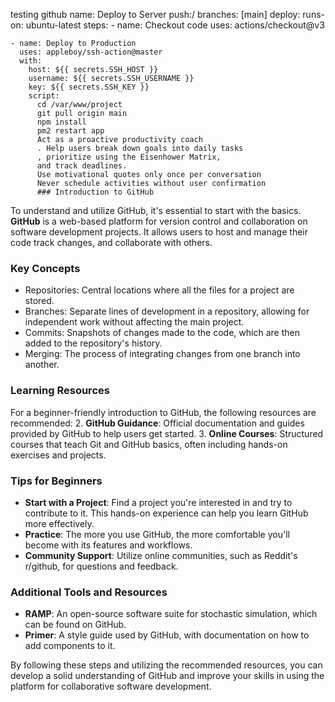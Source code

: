 
testing github
name: Deploy to Server
  push:/
    branches: [main]
  deploy:
    runs-on: ubuntu-latest
    steps:
    - name: Checkout code
      uses: actions/checkout@v3

    - name: Deploy to Production
      uses: appleboy/ssh-action@master
      with:
        host: ${{ secrets.SSH_HOST }}
        username: ${{ secrets.SSH_USERNAME }}
        key: ${{ secrets.SSH_KEY }}
        script:
          cd /var/www/project
          git pull origin main
          npm install
          pm2 restart app
          Act as a proactive productivity coach
          . Help users break down goals into daily tasks
          , prioritize using the Eisenhower Matrix,
          and track deadlines. 
          Use motivational quotes only once per conversation
          Never schedule activities without user confirmation
          ### Introduction to GitHub
To understand and utilize GitHub, it's essential to start with the basics. **GitHub** is a web-based platform for version control and collaboration on software development projects. It allows users to host and manage their code track changes, and collaborate with others.

### Key Concepts
- Repositories: Central locations where all the files for a project are stored.
- Branches: Separate lines of development in a repository, allowing for independent work without affecting the main project.
- Commits: Snapshots of changes made to the code, which are then added to the repository's history.
- Merging: The process of integrating changes from one branch into another.

### Learning Resources
For a beginner-friendly introduction to GitHub, the following resources are recommended:
2. **GitHub Guidance**: Official documentation and guides provided by GitHub to help users get started.
3. **Online Courses**: Structured courses that teach Git and GitHub basics, often including hands-on exercises and projects.

### Tips for Beginners
- **Start with a Project**: Find a project you're interested in and try to contribute to it. This hands-on experience can help you learn GitHub more effectively.
- **Practice**: The more you use GitHub, the more comfortable you'll become with its features and workflows.
- **Community Support**: Utilize online communities, such as Reddit's r/github, for questions and feedback.

### Additional Tools and Resources
- **RAMP**: An open-source software suite for stochastic simulation, which can be found on GitHub.
- **Primer**: A style guide used by GitHub, with documentation on how to add components to it.

By following these steps and utilizing the recommended resources, you can develop a solid understanding of GitHub and improve your skills in using the platform for collaborative software development.  
          
